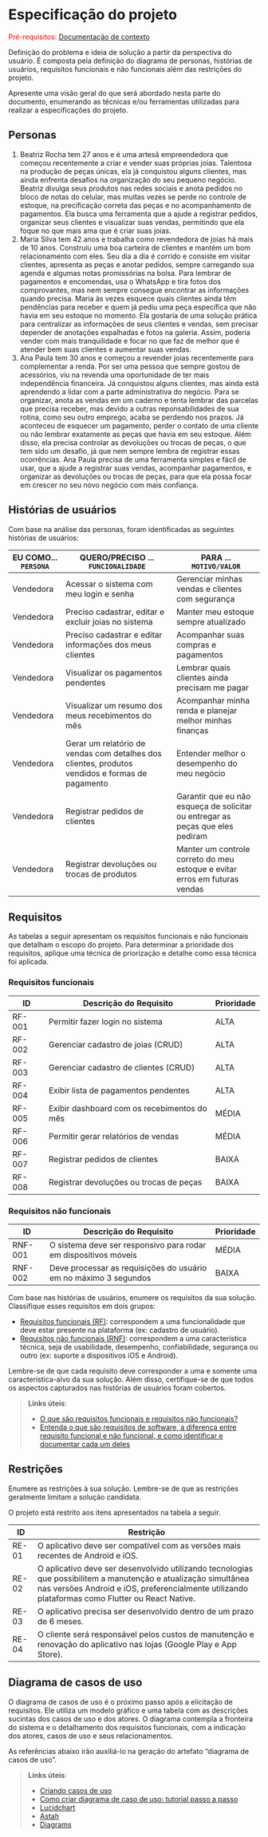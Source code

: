 # Especificação do projeto

<span style="color:red">Pré-requisitos: <a href="01-Contexto.md"> Documentação de contexto</a></span>

Definição do problema e ideia de solução a partir da perspectiva do usuário. É composta pela definição do  diagrama de personas, histórias de usuários, requisitos funcionais e não funcionais além das restrições do projeto.

Apresente uma visão geral do que será abordado nesta parte do documento, enumerando as técnicas e/ou ferramentas utilizadas para realizar a especificações do projeto.

## Personas

1. Beatriz Rocha tem 27 anos e é uma artesã empreendedora que começou recentemente a criar e vender suas próprias joias. Talentosa na produção de peças únicas, ela já conquistou alguns clientes, mas ainda enfrenta desafios na organização do seu pequeno negócio. Beatriz divulga seus produtos nas redes sociais e anota pedidos no bloco de notas do celular, mas muitas vezes se perde no controle de estoque, na precificação correta das peças e no acompanhamento de pagamentos. Ela busca uma ferramenta que a ajude a registrar pedidos, organizar seus clientes e visualizar suas vendas, permitindo que ela foque no que mais ama que é criar suas joias.
2. Maria Silva tem 42 anos e trabalha como revendedora de joias há mais de 10 anos. Construiu uma boa carteira de clientes e mantém um bom relacionamento com eles. Seu dia a dia é corrido e consiste em visitar clientes, apresenta as peças e anotar pedidos, sempre carregando sua agenda e algumas notas promissórias na bolsa. Para lembrar de pagamentos e encomendas, usa o WhatsApp e tira fotos dos comprovantes, mas nem sempre consegue encontrar as informações quando precisa. Maria às vezes esquece quais clientes ainda têm pendências para receber e quem já pediu uma peça específica que não havia em seu estoque no momento. Ela gostaria de uma solução prática para centralizar as informações de seus clientes e vendas, sem precisar depender de anotações espalhadas e fotos na galeria. Assim, poderia vender com mais tranquilidade e focar no que faz de melhor que é atender bem suas clientes e aumentar suas vendas.
3. Ana Paula tem 30 anos e começou a revender joias recentemente para complementar a renda. Por ser uma pessoa que sempre gostou de acessórios, viu na revenda uma oportunidade de ter mais independência financeira. Já conquistou alguns clientes, mas ainda está aprendendo a lidar com a parte administrativa do negócio. Para se organizar, anota as vendas em um caderno e tenta lembrar das parcelas que precisa receber, mas devido a outras reponsabilidades de sua rotina, como seu outro emprego, acaba se perdendo nos prazos. Já aconteceu de esquecer um pagamento, perder o contato de uma cliente ou não lembrar exatamente as peças que havia em seu estoque. Além disso, ela precisa controlar as devoluções ou trocas de peças, o que tem sido um desafio, já que nem sempre lembra de registrar essas ocorrências. Ana Paula precisa de uma ferramenta simples e fácil de usar, que a ajude a registrar suas vendas, acompanhar pagamentos, e organizar as devoluções ou trocas de peças, para que ela possa focar em crescer no seu novo negócio com mais confiança. 

## Histórias de usuários

Com base na análise das personas, foram identificadas as seguintes histórias de usuários:

|EU COMO... `PERSONA`| QUERO/PRECISO ... `FUNCIONALIDADE` |PARA ... `MOTIVO/VALOR`                 |
|--------------------|------------------------------------|----------------------------------------|
|Vendedora           |Acessar o sistema com meu login e senha|Gerenciar minhas vendas e clientes com segurança|
|Vendedora           |Preciso cadastrar, editar e excluir joias no sistema|Manter meu estoque sempre atualizado|
|Vendedora           |Preciso cadastrar e editar informações dos meus clientes|Acompanhar suas compras e pagamentos|
|Vendedora           |Visualizar os pagamentos pendentes|Lembrar quais clientes ainda precisam me pagar|
|Vendedora           |Visualizar um resumo dos meus recebimentos do mês|Acompanhar minha renda e planejar melhor minhas finanças|
|Vendedora           |Gerar um relatório de vendas com detalhes dos clientes, produtos vendidos e formas de pagamento|Entender melhor o desempenho do meu negócio|
|Vendedora           |Registrar pedidos de clientes|Garantir que eu não esqueça de solicitar ou entregar as peças que eles pediram|
|Vendedora           |Registrar devoluções ou trocas de produtos|Manter um controle correto do meu estoque e evitar erros em futuras vendas|

## Requisitos

As tabelas a seguir apresentam os requisitos funcionais e não funcionais que detalham o escopo do projeto. Para determinar a prioridade dos requisitos, aplique uma técnica de priorização e detalhe como essa técnica foi aplicada.

### Requisitos funcionais

|ID    | Descrição do Requisito  | Prioridade |
|------|-----------------------------------------|----|
|RF-001| Permitir fazer login no sistema | ALTA | 
|RF-002| Gerenciar cadastro de joias (CRUD)   | ALTA |
|RF-003| Gerenciar cadastro de clientes (CRUD)   | ALTA |
|RF-004| Exibir lista de pagamentos pendentes   | ALTA |
|RF-005| Exibir dashboard com os recebimentos do mês   | MÉDIA |
|RF-006| Permitir gerar relatórios de vendas   | MÉDIA |
|RF-007| Registrar pedidos de clientes   | BAIXA |
|RF-008| Registrar devoluções ou trocas de peças  | BAIXA |

### Requisitos não funcionais

|ID     | Descrição do Requisito  |Prioridade |
|-------|-------------------------|----|
|RNF-001| O sistema deve ser responsivo para rodar em dispositivos móveis | MÉDIA | 
|RNF-002| Deve processar as requisições do usuário em no máximo 3 segundos |  BAIXA | 

Com base nas histórias de usuários, enumere os requisitos da sua solução. Classifique esses requisitos em dois grupos:

- [Requisitos funcionais
 (RF)](https://pt.wikipedia.org/wiki/Requisito_funcional):
 correspondem a uma funcionalidade que deve estar presente na
  plataforma (ex: cadastro de usuário).
- [Requisitos não funcionais
  (RNF)](https://pt.wikipedia.org/wiki/Requisito_n%C3%A3o_funcional):
  correspondem a uma característica técnica, seja de usabilidade,
  desempenho, confiabilidade, segurança ou outro (ex: suporte a
  dispositivos iOS e Android).

Lembre-se de que cada requisito deve corresponder a uma e somente uma característica-alvo da sua solução. Além disso, certifique-se de que todos os aspectos capturados nas histórias de usuários foram cobertos.

> **Links úteis**:
> - [O que são requisitos funcionais e requisitos não funcionais?](https://codificar.com.br/requisitos-funcionais-nao-funcionais/)
> - [Entenda o que são requisitos de software, a diferença entre requisito funcional e não funcional, e como identificar e documentar cada um deles](https://analisederequisitos.com.br/requisitos-funcionais-e-requisitos-nao-funcionais-o-que-sao/)

## Restrições

Enumere as restrições à sua solução. Lembre-se de que as restrições geralmente limitam a solução candidata.

O projeto está restrito aos itens apresentados na tabela a seguir.

|ID| Restrição                                             |
|--|-------------------------------------------------------|
|RE-01 | O aplicativo deve ser compatível com as versões mais recentes de Android e iOS.  |
|RE-02| O aplicativo deve ser desenvolvido utilizando tecnologias que possibilitem a manutenção e atualização simultânea nas versões Android e iOS, preferencialmente utilizando plataformas como Flutter ou React Native.        |
|RE-03| O aplicativo precisa ser desenvolvido dentro de um prazo de 6 meses.  |
|RE-04| O cliente será responsável pelos custos de manutenção e renovação do aplicativo nas lojas (Google Play e App Store). |

## Diagrama de casos de uso

O diagrama de casos de uso é o próximo passo após a elicitação de requisitos. Ele utiliza um modelo gráfico e uma tabela com as descrições sucintas dos casos de uso e dos atores. O diagrama contempla a fronteira do sistema e o detalhamento dos requisitos funcionais, com a indicação dos atores, casos de uso e seus relacionamentos.

As referências abaixo irão auxiliá-lo na geração do artefato “diagrama de casos de uso”.

> **Links úteis**:
> - [Criando casos de uso](https://www.ibm.com/docs/pt-br/engineering-lifecycle-management-suite/design-rhapsody/10.0?topic=cases-creating-use)
> - [Como criar diagrama de caso de uso: tutorial passo a passo](https://gitmind.com/pt/fazer-diagrama-de-caso-uso.html/)
> - [Lucidchart](https://www.lucidchart.com/)
> - [Astah](https://astah.net/)
> - [Diagrams](https://app.diagrams.net/)
